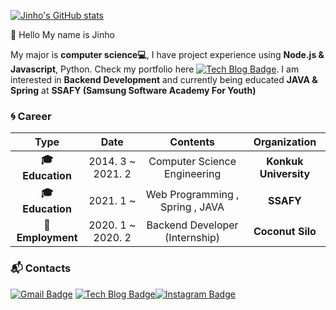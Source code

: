 [![Jinho's GitHub stats](https://github-readme-stats.vercel.app/api?username=mario3316)](https://github.com/anuraghazra/github-readme-stats)

:wave: Hello My name is Jinho

My major is **computer science:computer:**, I have project experience using **Node.js & Javascript**, Python. Check my portfolio here [![Tech Blog Badge](http://img.shields.io/badge/-blog-black?style=flat-square&logo=github&link=https://mario3316.github.io/)](https://mario3316.github.io/). I am interested in **Backend Development** and currently being educated **JAVA & Spring** at **SSAFY (Samsung Software Academy For Youth)**

### :cyclone: Career

|           **Type**           |     **Date**      |          **Contents**           |   **Organization**    |
| :--------------------------: | :---------------: | :-----------------------------: | :-------------------: |
| **:mortar_board: Education** | 2014. 3 ~ 2021. 2 |  Computer Science Engineering   | **Konkuk University** |
| **:mortar_board: Education** |     2021. 1 ~     | Web Programming , Spring , JAVA |       **SSAFY**       |
|    **:office:Employment**    | 2020. 1 ~ 2020. 2 | Backend Developer (Internship)  |   **Coconut Silo**    |

### :mailbox_with_mail: Contacts

[![Gmail Badge](https://img.shields.io/badge/Gmail-d14836?style=flat-square&logo=Gmail&logoColor=white&link=mailto:wlshgktm@gmail.com)](mailto:wlshgktm@gmail.com) [![Tech Blog Badge](http://img.shields.io/badge/-blog-black?style=flat-square&logo=github&link=https://mario3316.github.io/)](https://mario3316.github.io/)[![Instagram Badge](http://img.shields.io/badge/-Instagram-white?style=flat-square&logo=instagram&link=https://www.instagram.com/jji._.no/)](https://www.instagram.com/jji._.no/)
